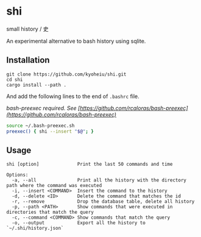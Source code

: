 # shi

small history / 史

An experimental alternative to bash history using sqlite.

## Installation

```
git clone https://github.com/kyoheiu/shi.git
cd shi
cargo install --path .
```

And add the following lines to the end of `.bashrc` file.

_bash-preexec required. See [https://github.com/rcaloras/bash-preexec](https://github.com/rcaloras/bash-preexec)_

```bash
source ~/.bash-preexec.sh
preexec() { shi --insert "$@"; }
```

## Usage

```
shi [option]              Print the last 50 commands and time

Options:
  -a, --all               Print all the history with the directory path where the command was executed
  -i, --insert <COMMAND>  Insert the command to the history
  -d, --delete <ID>       Delete the command that matches the id
  -r, --remove            Drop the database table, delete all history
  -p, --path <PATH>       Show commands that were executed in directories that match the query
  -c, --command <COMMAND> Show commands that match the query
  -o, --output            Export all the history to `~/.shi/history.json`
```
